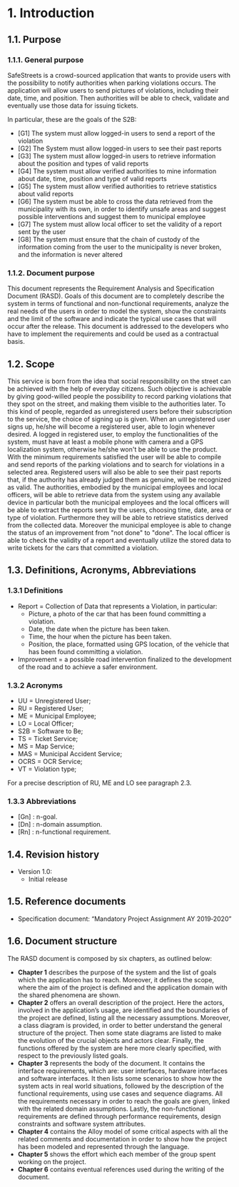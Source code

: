 # 1. Introduction 
## 1.1. Purpose
### 1.1.1. General purpose
SafeStreets is a crowd-sourced application that wants to provide users with the possibility to notify authorities when parking violations occurs. 
The application will allow users to send pictures of violations, including their date, time, and position. Then authorities will be able to check, 
validate and eventually use those data for issuing tickets. 

In particular, these are the goals of the S2B:
* [G1] The system must allow logged-in users to send a report of the violation
* [G2] The System must allow logged-in users to see their past reports
* [G3] The system must allow logged-in users to retrieve information about the position and types of valid reports
* [G4] The system must allow verified authorities to mine information about date, time, position and type of valid reports
* [G5] The system must allow verified authorities to retrieve statistics about valid reports
* [G6] The system must be able to cross the data retrieved from the municipality with its own, in order to identify unsafe areas and suggest possible interventions and suggest them to municipal employee
* [G7] The system must allow local officer to set the validity of a report sent by the user
* [G8] The system must ensure that the chain of custody of the information coming from the user to the municipality is never broken, and the information is never altered

### 1.1.2. Document purpose

This document represents the Requirement Analysis and Specification Document (RASD). Goals of this document are to completely describe the system in terms of functional and non-functional requirements, 
analyze the real needs of the users in order to model the system, show the constraints and the limit of the software 
and indicate the typical use cases that will occur after the release. This document is addressed to the developers who 
have to implement the requirements and could be used as a contractual basis.

## 1.2. Scope
This service is born from the idea that social responsibility on the street can be achieved with the help of everyday citizens. 
Such objective is achievable by giving good-willed people the possibility to record parking violations that they spot on the street, and making them visible to the authorities later.
To this kind of people, regarded as unregistered users before their subscription to the service, the choice of signing up is given. When an unregistered user signs up, he/she will become a 
registered user, able to login whenever desired. A logged in registered user, to employ the functionalities of the system, must have at least a mobile phone with camera and a GPS localization system, otherwise he/she won't be able to use the product.
With the minimum requirements satisfied the user will be able to compile and send reports of the parking violations and to search for violations in a selected area. Registered users will also be able
to see their past reports that, if the authority has already judged them as genuine, will be recognized as valid.
The authorities, embodied by the municipal employees and local officers, will be able to retrieve data from the system using any available device
in particular both the municipal employees and the local officers will be able to extract the reports sent by the users, choosing time, date, area or type of violation. 
Furthermore they will be able to retrieve statistics derived from the collected data. Moreover the municipal employee is able to change the status of an improvement from "not done" to "done". 
The local officer is able to check the validity of a report and eventually utilize the stored data to write tickets for the cars that committed a violation.
 
## 1.3. Definitions, Acronyms, Abbreviations
### 1.3.1 Definitions
* Report = Collection of Data that represents a Violation, in particular:
    * Picture, a photo of the car that has been found committing a violation. 
    * Date, the date when the picture has been taken.
    * Time, the hour when the picture has been taken.
    * Position, the place, formatted using GPS location, of the vehicle that has been found committing a violation.
* Improvement = a possible road intervention finalized to the development of the road and to achieve a safer environment. 
### 1.3.2 Acronyms 
* UU = Unregistered User;
* RU = Registered User;
* ME = Municipal Employee;
* LO = Local Officer;
* S2B = Software to Be;
* TS = Ticket Service;
* MS = Map Service;
* MAS = Municipal Accident Service;
* OCRS = OCR Service;
* VT = Violation type;

For a precise description of RU, ME and LO see paragraph 2.3.
### 1.3.3 Abbreviations
* [Gn] : n-goal.  
* [Dn] : n-domain assumption. 
* [Rn] : n-functional requirement. 
## 1.4. Revision history
* Version 1.0: 
    * Initial release
## 1.5. Reference documents
* Specification document: “Mandatory Project Assignment AY 2019‐2020”
## 1.6. Document structure
The RASD document is composed by six chapters, as outlined below: 
* **Chapter 1** describes the purpose of the system and the list of goals which the application has to reach. Moreover, it defines the scope, where the aim of the project is defined and the application domain with the shared phenomena are shown. 
* **Chapter 2** offers an overall description of the project. Here the actors, involved in the application’s usage, are identified and the boundaries of the project are defined, listing all the necessary assumptions. Moreover, a class diagram is provided, in order to better understand the general structure of the project. Then some state diagrams are listed to make the evolution of the crucial objects and actors clear. Finally, the functions offered by the system are here more clearly specified, with respect to the previously listed goals. 
* **Chapter 3** represents the body of the document. It contains the interface requirements, which are: user interfaces, hardware interfaces and software interfaces. It then lists some scenarios to show how the system acts in real world situations, followed by the description of the functional requirements, using use cases and sequence diagrams. All the requirements necessary in order to reach the goals are given, linked with the related domain assumptions. Lastly, the non-functional requirements are defined through performance requirements, design constraints and software system attributes. 
* **Chapter 4** contains the Alloy model of some critical aspects with all the related comments and documentation in order to show how the project has been modeled and represented through the language. 
* **Chapter 5** shows the effort which each member of the group spent working on the project.
* **Chapter 6** contains eventual references used during the writing of the document.

